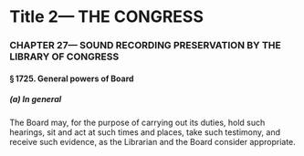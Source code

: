 
# Title 2— THE CONGRESS
### CHAPTER 27— SOUND RECORDING PRESERVATION BY THE LIBRARY OF CONGRESS
#### § 1725. General powers of Board
##### (a) In general

The Board may, for the purpose of carrying out its duties, hold such hearings, sit and act at such times and places, take such testimony, and receive such evidence, as the Librarian and the Board consider appropriate.
